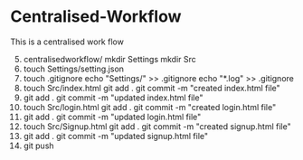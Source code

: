 # Centralised-Workflow
This is a centralised work flow

 5. centralisedworkflow/
    mkdir Settings 
    mkdir Src
 6. touch Settings/setting.json
 7. touch .gitignore
    echo "Settings/" >> .gitignore 
    echo "*.log"  >> .gitignore
 8. touch Src/index.html
    git add .
    git commit -m "created index.html file"
 9. git add .
    git commit -m "updated  index.html file"
10. touch Src/login.html
    git add .
    git commit -m "created login.html file"
11. git add .
    git commit -m "updated  login.html file"
12. touch Src/Signup.html
    git add .
    git commit -m "created signup.html file"
13. git add .
    git commit -m "updated  signup.html file"
14. git push 